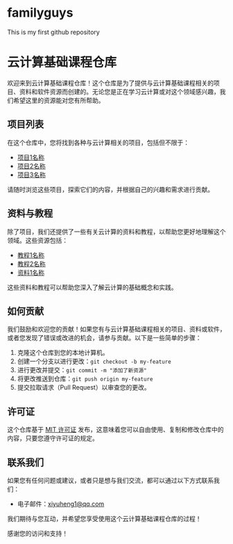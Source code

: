 # familyguys
This is my first github repository
# 云计算基础课程仓库

欢迎来到云计算基础课程仓库！这个仓库是为了提供与云计算基础课程相关的项目、资料和软件资源而创建的。无论您是正在学习云计算或对这个领域感兴趣，我们希望这里的资源能对您有所帮助。

## 项目列表

在这个仓库中，您将找到各种与云计算相关的项目，包括但不限于：

- [项目1名称](链接到项目1)
- [项目2名称](链接到项目2)
- [项目3名称](链接到项目3)

请随时浏览这些项目，探索它们的内容，并根据自己的兴趣和需求进行贡献。

## 资料与教程

除了项目，我们还提供了一些有关云计算的资料和教程，以帮助您更好地理解这个领域。这些资源包括：

- [教程1名称](链接到教程1)
- [教程2名称](链接到教程2)
- [资料1名称](链接到资料1)

这些资料和教程可以帮助您深入了解云计算的基础概念和实践。

## 如何贡献

我们鼓励和欢迎您的贡献！如果您有与云计算基础课程相关的项目、资料或软件，或者您发现了错误或改进的机会，请参与贡献。以下是一些简单的步骤：

1. 克隆这个仓库到您的本地计算机。
2. 创建一个分支以进行更改：`git checkout -b my-feature`
3. 进行更改并提交：`git commit -m "添加了新资源"`
4. 将更改推送到仓库：`git push origin my-feature`
5. 提交拉取请求（Pull Request）以审查您的更改。

## 许可证

这个仓库基于 [MIT 许可证](LICENSE) 发布，这意味着您可以自由使用、复制和修改仓库中的内容，只要您遵守许可证的规定。

## 联系我们

如果您有任何问题或建议，或者只是想与我们交流，都可以通过以下方式联系我们：

- 电子邮件：[xiyuheng1@qq.com](mailto:your.email@example.com)


我们期待与您互动，并希望您享受使用这个云计算基础课程仓库的过程！

感谢您的访问和支持！
